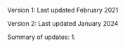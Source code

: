 Version 1: Last updated February 2021

Version 2: Last updated January 2024

Summary of updates:
1. 

